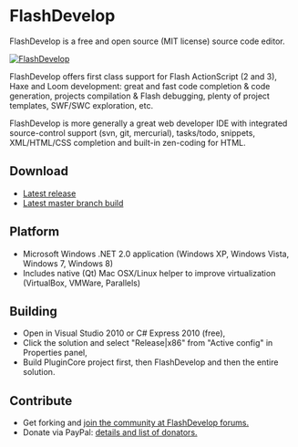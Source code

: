 FlashDevelop
============

FlashDevelop is a free and open source (MIT license) source code editor.

[![FlashDevelop](http://flashdevelop.org/screenshots/fdstart-mini.png "FlashDevelop")](http://www.flashdevelop.org/)

FlashDevelop offers first class support for Flash ActionScript (2 and 3), Haxe and Loom development: great and fast code completion & code generation, projects compilation & Flash debugging, plenty of project templates, SWF/SWC exploration, etc.

FlashDevelop is more generally a great web developer IDE with integrated source-control support (svn, git, mercurial), tasks/todo, snippets, XML/HTML/CSS completion and built-in zen-coding for HTML.

Download
--------

* [Latest release](http://www.flashdevelop.org/community/viewforum.php?f=11)
* [Latest master branch build](http://www.flashdevelop.org/community/viewtopic.php?f=9&t=3529)

Platform
--------

* Microsoft Windows .NET 2.0 application (Windows XP, Windows Vista, Windows 7, Windows 8)
* Includes native (Qt) Mac OSX/Linux helper to improve virtualization (VirtualBox, VMWare, Parallels)

Building
--------

* Open in Visual Studio 2010 or C# Express 2010 (free),
* Click the solution and select "Release|x86" from "Active config" in Properties panel,
* Build PluginCore project first, then FlashDevelop and then the entire solution.

Contribute
--------

* Get forking and [join the community at FlashDevelop forums.](http://www.flashdevelop.org/community/index.php)
* Donate via PayPal: [details and list of donators.](http://www.flashdevelop.org/wikidocs/index.php?title=FlashDevelop:Site_support)

